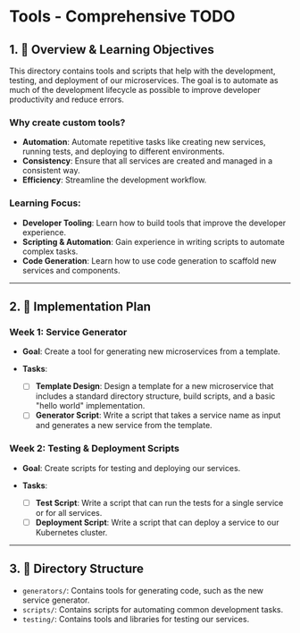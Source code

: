 # Tools - Comprehensive TODO

## 1. 🎯 Overview & Learning Objectives

This directory contains tools and scripts that help with the development, testing, and deployment of our microservices. The goal is to automate as much of the development lifecycle as possible to improve developer productivity and reduce errors.

### **Why create custom tools?**

*   **Automation**: Automate repetitive tasks like creating new services, running tests, and deploying to different environments.
*   **Consistency**: Ensure that all services are created and managed in a consistent way.
*   **Efficiency**: Streamline the development workflow.

### **Learning Focus**:

*   **Developer Tooling**: Learn how to build tools that improve the developer experience.
*   **Scripting & Automation**: Gain experience in writing scripts to automate complex tasks.
*   **Code Generation**: Learn how to use code generation to scaffold new services and components.

---

## 2. 🚀 Implementation Plan

### **Week 1: Service Generator**

*   **Goal**: Create a tool for generating new microservices from a template.

*   **Tasks**:
    *   [ ] **Template Design**: Design a template for a new microservice that includes a standard directory structure, build scripts, and a basic "hello world" implementation.
    *   [ ] **Generator Script**: Write a script that takes a service name as input and generates a new service from the template.

### **Week 2: Testing & Deployment Scripts**

*   **Goal**: Create scripts for testing and deploying our services.

*   **Tasks**:
    *   [ ] **Test Script**: Write a script that can run the tests for a single service or for all services.
    *   [ ] **Deployment Script**: Write a script that can deploy a service to our Kubernetes cluster.

---

## 3. 📁 Directory Structure

-   `generators/`: Contains tools for generating code, such as the new service generator.
-   `scripts/`: Contains scripts for automating common development tasks.
-   `testing/`: Contains tools and libraries for testing our services.